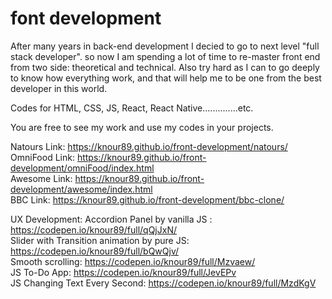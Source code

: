 # font development
After many years in back-end development I decied to go to next level "full stack developer". so now I am spending a lot of time to re-master front end from two side: theoretical and technical. Also try hard as I can to go deeply to know how everything work, and that will help me to be one from the best developer in this world.

Codes for HTML, CSS, JS, React, React Native..............etc.

You are free to see my work and use my codes in your projects.

Natours Link:  https://knour89.github.io/front-development/natours/ <br>
OmniFood Link:  https://knour89.github.io/front-development/omniFood/index.html  <br>
Awesome Link: https://knour89.github.io/front-development/awesome/index.html <br>
BBC Link: https://knour89.github.io/front-development/bbc-clone/   <br>









UX Development:
Accordion Panel by vanilla JS : https://codepen.io/knour89/full/qQjJxN/
 <br>
Slider with Transition animation by pure JS: https://codepen.io/knour89/full/bQwQjv/
<br>
Smooth scrolling: https://codepen.io/knour89/full/Mzvaew/
<br>
JS To-Do App: https://codepen.io/knour89/full/JevEPv
<br>
JS Changing Text Every Second: https://codepen.io/knour89/full/MzdKgV
